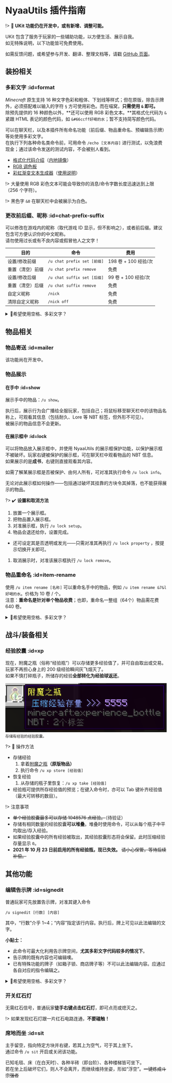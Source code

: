 # NyaaUtils 插件指南

!> :construction: **UKit 功能仍在开发中，或有新增、调整可能。**

UKit 包含了服务于玩家的一些辅助功能，以方便生活、展示自我。  
如无特殊说明，以下功能皆可免费使用。

如需反馈问题，或希望参与开发、翻译、整理文档等，请戳 [GitHub 页面](https://github.com/NyaaCat/Ukit)。

## 装扮相关

### 多彩文字 :id=format
*Minecraft* 原生支持 16 种文字色彩和粗体、下划线等样式；但在原版，除告示牌外，必须搭配难以输入的字符 `§` 方可使用彩色。而在喵窝，**只需使用 `&` 即可。**  
除预先提供的 16 种颜色以外，**还可以使用 RGB 彩色文本。**其格式化代码为 `&` 紧跟 HTML 表记的颜色代码，如 `&#66ccff好喝的水`；暂不支持简写颜色代码。

可以在聊天栏，以及本插件所有命名功能（前后缀、物品重命名、预编辑告示牌）等处使用多彩文字。  
在执行下列各种命名类命令前，可用命令 `/echo [文本内容]` 进行测试，以免浪费现金；通过该命令发送的测试内容，不会被别人看到。

* [格式化代码介绍](https://zh.minecraft.wiki/%E6%A0%BC%E5%BC%8F%E5%8C%96%E4%BB%A3%E7%A0%81)（[内地镜像](https://wiki.biligame.com/mc/%E6%A0%BC%E5%BC%8F%E5%8C%96%E4%BB%A3%E7%A0%81)）
* [RGB 调色板](https://www.matools.com/color)
* [彩虹渐变文本生成器](https://patorjk.com/text-color-fader/)（[使用说明](https://bbs.nyaa.cat/d/1762)）

!> 大量使用 RGB 彩色文本可能会导致你的消息/命令字数长度迅速达到上限（256 个字符）。

!> 黑色字 `&0` 在聊天栏中会被展示为白色。

### 更改前后缀、昵称 :id=chat-prefix-suffix

可以修改在游戏内的昵称（取代游戏 ID 显示，但不影响之），或者前后缀。建议包含可方便认识你的中文昵称。  
请勿使用过长或有不良内容或假冒他人之文字！

| 目的 | 命令 | 费用 |
| - | - | - |
| 设置/修改前缀 | `/u chat prefix set [前缀]` | 198 卷 + 100 经验/次 |
| 重置（清空）前缀 | `/u chat prefix remove` | 免费 |
| 设置/修改后缀 | `/u chat suffix set [后缀]` | 99 卷 + 100 经验/次 |
| 重置（清空）后缀 | `/u chat suffix remove` | 免费 |
| 自定义昵称 | `/nick` | 免费 |
| 清除自定义昵称 | `/nick off` | 免费 |

<details>
<summary>🎨<span class="nw-important">希望使用空格、多彩文字？</span></summary>

文本可使用空格，可直接输入，无需半角反引号 ``` ` ```。  
文本支持[多彩文字](#format)。

示例：

```
/u chat prefix set &4柠檬 &6果酱蛋糕
```
</details>


## 物品相关

### 物品寄送 :id=mailer

该功能尚在开发中。

### 物品展示

#### 在手中 :id=show

展示手中的物品：`/u show`。

执行后，展示行为会广播给全服玩家，包括自己；将鼠标移至聊天栏中的该物品名称上，可观看其信息（包括耐久、Lore 等 NBT 标签，但外形不可见）。  
被展示的物品信息不会更新。

#### 在展示框中 :id=lock

可以将物品放入展示框中，并使用 NyaaUtils 的展示框保护功能，以保护展示框不被破坏。玩家右键被保护的展示框，可在聊天栏中观看物品的 NBT 信息。  
如果展示的是**成书**，右键则直接观看其内容。

如需了解某展示框是否被保护、由何人所有，可对准其执行命令 `/u lock info`。

无论对此展示框如何操作——包括通过破坏其挂靠的方块令其掉落，也不能获得展示的物品。

?> :heavy_check_mark: **设置和取消方法**

1. 放置一个展示框。
1. 把物品置入展示框。
1. 对准展示框，执行 `/u lock setup`。
1. 物品会退还给你，设置完成。
  - 还可设定其是否透明或发光——只需对准其再执行 `/u lock property` ，按提示切换开关即可。
1. 取消展示时，对准该展示框执行 `/u lock remove`。


### 物品重命名 :id=item-rename

使用 `/u item rename [名称]` 可以重命名手中的物品，例如 `/u item rename &7&l好喝的水`。价格为 10 卷 / 个。  
注意：**重命名是针对单个物品收费**；也即，重命名一整组（64个）物品需花费 640 卷。
  
<details>
<summary>🎨<span class="nw-important">希望使用空格、多彩文字？</span></summary>

文本可使用空格，可直接输入，无需半角反引号 ``` ` ```。  
文本支持[多彩文字](#format)。

示例：

```
/u item rename &4柠檬 &6果酱蛋糕
```
</details>

## 战斗/装备相关

### 经验胶囊 :id=xp

现在，附魔之瓶（俗称“经验瓶”）可以存储更多经验值了，并可自由取出或交易。玩家不再担心身上的 200 级经验瞬间灰飞烟灭了。  
如果不慎打碎瓶子，所储存的经验**全部转化为经验球返还**。

![存储有经验的经验胶囊](../../assets/images/plugins/ukit/ukit-exp-capsule.png)  
<small>存储有经验的经验胶囊。</small>

?> :game_die: 操作方法

* 存储经验
  1. 拿着[附魔之瓶](https://zh.minecraft.wiki/%E9%99%84%E9%AD%94%E4%B9%8B%E7%93%B6)**（原版物品）**
  2. 执行命令 `/u xp store [经验值]`
* 恢复经验
  1. 从存储的瓶子里恢复：`/u xp take [经验值]`
* 经验瓶可提供所存经验值的预览；在键入命令时，亦可以 Tab 键补齐经验值（最大可转移的数目）。

!> 注意事项

* ~~单个经验胶囊最多可以存储 1048576 点经验。~~（待验证）
* 存储有相同数量的经验胶囊**可以堆叠**。堆叠时使用命令，可以从每个瓶子中平均取出/存入经验。
* 如果经验胶囊中的所有经验被取出，其经验胶囊形态将会保留。此时压缩经验存量显示 `0`。
* **2021 年 10 月 23 日前启用的所有经验瓶，现已失效。** ~~请小心保管，等待后续补偿。~~

## 其他功能

### 编辑告示牌 :id=signedit

普通玩家可先放置告示牌，对准其键入命令

`/u signedit [行数] [内容]`

其中，“行数”介乎 1\~4；“内容”指定该行内容。执行后，牌上可见以此法编辑的文字。

**小贴士：**

- 此命令可最大化利用告示牌空间，**尤其多彩文字代码较多的情况下**。
- 告示牌的既有内容也可编辑噢。
- 已有特殊功能的牌子（如箱子锁、商店牌子等）不可以此法编辑内容。应通过各自对应的指令编辑之。

<details>
<summary>🎨<span class="nw-important">希望使用空格、多彩文字？</span></summary>

文本可使用空格，可直接输入，无需半角反引号 ``` ` ```。  
文本支持[多彩文字](#format)。

示例：

```
/u signedit 1 &4柠檬 &6果酱蛋糕
```
</details>

### 开关红石灯

无需红石信号，普通玩家**徒手右键点击红石灯**，即可点亮或熄灭之。

!> 如果发现红石灯跟一片红石电路连通，**不要碰触！**

### 席地而坐 :id=sit

主手留空，指向特定方块并右键，若其上为空气，可于其上坐下。  
通过命令  `/u sit` 开启或关闭该功能。

已知毛毯、床（在白天时）、各种半砖（即台阶）、各种楼梯皆可坐下。  
若在坐上后破坏它们，则人不会离开，而继续维持坐姿，形如“浮空”。~~一键炼成斗宗强者~~
